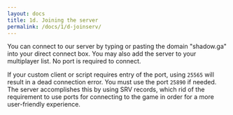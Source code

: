 ```yaml
---
layout: docs
title: 1d. Joining the server
permalink: /docs/1/d-joinserv/
---
```

You can connect to our server by typing or pasting the domain "shadow.ga" into your direct connect box. You may also add the server to your multiplayer list. No port is required to connect.

If your custom client or script requires entry of the port, using `25565` will result in a dead connection error. You must use the port `25890` if needed.
The server accomplishes this by using SRV records, which rid of the requirement to use ports for connecting to the game in order for a more user-friendly experience.
